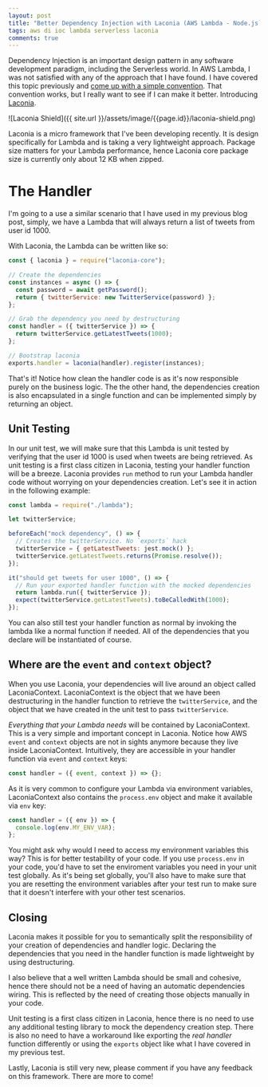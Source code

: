 ```yaml
---
layout: post
title: "Better Dependency Injection with Laconia (AWS Lambda - Node.js)"
tags: aws di ioc lambda serverless laconia
comments: true
---
```


Dependency Injection is an important design pattern in any software development
paradigm, including the Serverless world. In AWS Lambda, I was not
satisfied with any of the approach that I have found. I have covered
this topic previously and [come up with a simple convention](https://www.ceilfors.com/2017/12/03/dependency-injection-in-aws-lambda-nodejs.html).
That convention works, but I really want to see if I can make it better.
Introducing [Laconia](https://github.com/ceilfors/laconia).

![Laconia Shield]({{ site.url }}/assets/image/{{page.id}}/laconia-shield.png)

Laconia is a micro framework that I've been developing recently. It is design
specifically for Lambda and is taking a very lightweight approach.
Package size matters for your Lambda performance, hence Laconia core package size
is currently only about 12 KB when zipped.

# The Handler

I'm going to a use a similar scenario that I have used in my previous blog post,
simply, we have a Lambda that will always return a list of tweets from user id 1000.

With Laconia, the Lambda can be written like so:

```js
const { laconia } = require("laconia-core");

// Create the dependencies
const instances = async () => {
  const password = await getPassword();
  return { twitterService: new TwitterService(password) };
};

// Grab the dependency you need by destructuring
const handler = ({ twitterService }) => {
  return twitterService.getLatestTweets(1000);
};

// Bootstrap laconia
exports.handler = laconia(handler).register(instances);
```

That's it! Notice how clean the handler code is as it's now responsible
purely on the business logic. The the other hand, the dependencies
creation is also encapsulated in a single function and can be implemented
simply by returning an object.

## Unit Testing

In our unit test, we will make sure that this Lambda is unit tested by verifying that
the user id 1000 is used when tweets are being retrieved. As unit testing is a first
class citizen in Laconia, testing your handler function will be a breeze. Laconia
provides `run` method to run your Lambda handler code without worrying on
your dependencies creation. Let's see it in action in the following example:

```js
const lambda = require("./lambda");

let twitterService;

beforeEach("mock dependency", () => {
  // Creates the twitterService. No `exports` hack
  twitterService = { getLatestTweets: jest.mock() };
  twitterService.getLatestTweets.returns(Promise.resolve());
});

it("should get tweets for user 1000", () => {
  // Run your exported handler function with the mocked dependencies
  return lambda.run({ twitterService });
  expect(twitterService.getLatestTweets).toBeCalledWith(1000);
});
```

You can also still test your handler function as normal by invoking
the lambda like a normal function if needed. All of the dependencies
that you declare will be instantiated of course.

## Where are the `event` and `context` object?

When you use Laconia, your dependencies will live around an object
called LaconiaContext. LaconiaContext is the object that we have been
destructuring in the handler function to retrieve the `twitterService`,
and the object that we have created in the unit test to pass `twitterService`.

_Everything that your Lambda needs_ will be contained by LaconiaContext.
This is a very simple and important concept in Laconia. Notice how AWS `event` and
`context` objects are not in sights anymore because they live inside LaconiaContext.
Intuitively, they are accessible in your handler function via `event` and `context`
keys:

```js
const handler = ({ event, context }) => {};
```

As it is very common to configure your Lambda via environment variables, LaconiaContext
also contains the `process.env` object and make it available via `env` key:

```js
const handler = ({ env }) => {
  console.log(env.MY_ENV_VAR);
};
```

You might ask why would I need to access my environment variables this way?
This is for better testability of your code. If you use `process.env` in your code, you'd have to set
the enviroment variables you need in your unit test globally. As it's being set
globally, you'll also have to make sure
that you are resetting the environment variables after your test run to make sure that
it doesn't interfere with your other test scenarios.

## Closing

Laconia makes it possible for you to semantically split the responsibility
of your creation of dependencies and handler logic. Declaring the dependencies that
you need in the handler function is made lightweight by using destructuring.

I also believe that a well written Lambda should be small and cohesive, hence
there should not be a need of having an automatic dependencies wiring. This is reflected
by the need of creating those objects manually in your code.

Unit testing is a first class citizen in Laconia, hence there is no need to use any
additional testing library to mock the dependency creation step. There is also no need
to have a workaround like exporting the _real handler_ function differently or using
the `exports` object like what I have covered in my previous test.

Lastly, Laconia is still very new, please comment if you have any feedback on this
framework. There are more to come!
